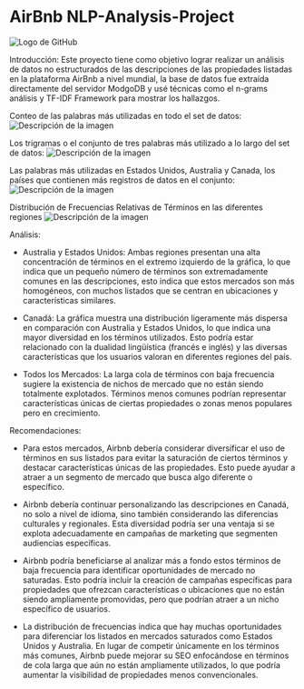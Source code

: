 # AirBnb NLP-Analysis-Project

![Logo de GitHub](https://github.githubassets.com/images/modules/logos_page/GitHub-Mark.png)

Introducción:
Este proyecto tiene como objetivo lograr realizar un análisis de datos no estructurados de las descripciones de las propiedades listadas en la plataforma AirBnb a nivel mundial, la base de datos fue extraída directamente del servidor ModgoDB y usé técnicas como el n-grams análisis y TF-IDF Framework para mostrar los hallazgos. 

Conteo de las palabras más utilizadas en todo el set de datos:
![Descripción de la imagen](https://drive.google.com/uc?export=view&id=1vaiYtMCAPox0SBsKWCJe04wTi-OE10wW)

Los trigramas o el conjunto de tres palabras más utilizado a lo largo del set de datos:
![Descripción de la imagen](https://drive.google.com/uc?export=view&id=164wHTiqpVINIpCWxNQMdcD5K_Hnw3R9m)

Las palabras más utilizadas en Estados Unidos, Australia y Canada, los países que contienen más registros de datos en el conjunto:
![Descripción de la imagen](https://drive.google.com/uc?export=view&id=1wTUnRTfNbSZpe_MaaqqTtaHPcNKE8VC_)


Distribución de Frecuencias Relativas de Términos en las diferentes regiones
![Descripción de la imagen](https://drive.google.com/uc?export=view&id=1VVTVIe6xvXHwUrSzI_n3J8LN-gM-ziSD)

Análisis:
- Australia y Estados Unidos: Ambas regiones presentan una alta concentración de términos en el extremo izquierdo de la gráfica, lo que indica que un pequeño número de términos son extremadamente comunes en las descripciones, esto indica que estos mercados son más homogéneos, con muchos listados que se centran en ubicaciones y características similares.
 
- Canadá: La gráfica muestra una distribución ligeramente más dispersa en comparación con Australia y Estados Unidos, lo que indica una mayor diversidad en los términos utilizados. Esto podría estar relacionado con la dualidad lingüística (francés e inglés) y las diversas características que los usuarios valoran en diferentes regiones del país.
 
- Todos los Mercados: La larga cola de términos con baja frecuencia sugiere la existencia de nichos de mercado que no están siendo totalmente explotados. Términos menos comunes podrían representar características únicas de ciertas propiedades o zonas menos populares pero en crecimiento.
	


Recomendaciones: 

- Para estos mercados, Airbnb debería considerar diversificar el uso de términos en sus listados para evitar la saturación de ciertos términos y destacar características únicas de las propiedades. Esto puede ayudar a atraer a un segmento de mercado que busca algo diferente o específico.

- Airbnb debería continuar personalizando las descripciones en Canadá, no solo a nivel de idioma, sino también considerando las diferencias culturales y regionales. Esta diversidad podría ser una ventaja si se explota adecuadamente en campañas de marketing que segmenten audiencias específicas.

- Airbnb podría beneficiarse al analizar más a fondo estos términos de baja frecuencia para identificar oportunidades de mercado no saturadas. Esto podría incluir la creación de campañas específicas para propiedades que ofrezcan características o ubicaciones que no están siendo ampliamente promovidas, pero que podrían atraer a un nicho específico de usuarios.

- La distribución de frecuencias indica que hay muchas oportunidades para diferenciar los listados en mercados saturados como Estados Unidos y Australia. En lugar de competir únicamente en los términos más comunes, Airbnb puede mejorar su SEO enfocándose en términos de cola larga que aún no están ampliamente utilizados, lo que podría aumentar la visibilidad de propiedades menos convencionales.
